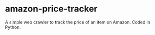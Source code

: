 # amazon-price-tracker
A simple web crawler to track the price of an item on Amazon. Coded in Python.
